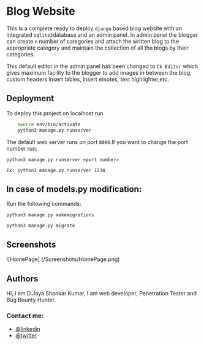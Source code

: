 
# Blog Website

This is a complete ready to deploy ```django``` based blog website with an integrated ```sqlite3```database 
and an admin panel. In admin panel the blogger can create ```n``` number of categories 
and attach the written blog to the appropriate category and maintain the collection 
of all the blogs by their categories.

This default editor in the admin panel has been changed to ```Ck Editor``` which
gives maximum facility to the blogger to add images in between the blog, custom headers
insert tables, insert emotes, text highlighter,etc.


## Deployment

To deploy this project on localhost run

```bash
    source env/bin/activate
    python3 manage.py runserver
```
The default web server runs on port ```8000```.If you want to change the port number
run:
```
python3 manage.py runserver <port number>

```
```
Ex: python3 manage.py runserver 1234

```

## In case of models.py modification:

Run the following commands:

```
python3 manage.py makemigrations

```

```
python3 manage.py migrate

```

 


## Screenshots

![HomePage] (/Screenshots/HomePage.png)



## Authors

Hi, I am D.Jaya Shankar Kumar, I am web developer, Penetration Tester and Bug Bounty Hunter.

### Contact me:
- [@linkedin](https://www.linkedin.com/in/devarapalli-jaya-shankar-kumar-530464230/)
- [@twitter](https://twitter.com/MrJayashankar)

